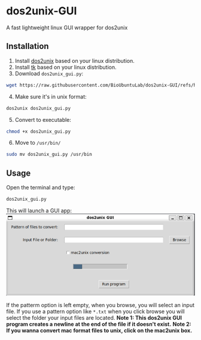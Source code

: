 # dos2unix-GUI

A fast lightweight linux GUI wrapper for dos2unix

## Installation

1. Install [dos2unix](https://ioflood.com/blog/install-dos2unix-command-linux/) based on your linux distribution.
2. Install [tk](https://www.geeksforgeeks.org/how-to-install-tkinter-on-linux/) based on your linux distribution.
3. Download `dos2unix_gui.py`:

```bash
wget https://raw.githubusercontent.com/BioUbuntuLab/dos2unix-GUI/refs/heads/main/src/dos2unix_gui.py
```
4. Make sure it's in unix format:

```bash
dos2unix dos2unix_gui.py
```
5. Convert to executable:

```bash
chmod +x dos2unix_gui.py
```
6. Move to `/usr/bin/`

```bash
sudo mv dos2unix_gui.py /usr/bin
```

## Usage

Open the terminal and type:

```bash
dos2unix_gui.py
```
This will launch a GUI app:
![](img/1.png)

If the patterm option is left empty, when you browse, you will select an input file.
If you use a pattern option like `*.txt` when you click browse you will select the folder your input files are located.
**Note 1: This dos2unix GUI program creates a newline at the end of the file if it doesn't exist.**
**Note 2: If you wanna convert mac format files to unix, click on the mac2unix box.**
